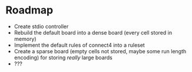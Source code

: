 # Roadmap

- Create stdio controller
- Rebuild the default board into a dense board (every cell stored in memory)
- Implement the default rules of connect4 into a ruleset
- Create a sparse board (empty cells not stored, maybe some run length encoding) for storing *really* large boards
- ???
